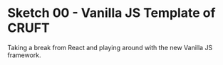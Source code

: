 # Sketch 00 - Vanilla JS Template of CRUFT

Taking a break from React and playing around with the new Vanilla JS framework.